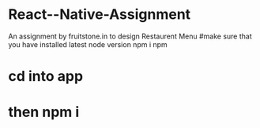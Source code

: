 # React--Native-Assignment
An assignment by fruitstone.in to design Restaurent Menu 
#make sure that you have installed latest node version npm i npm
# cd into app
# then npm i
